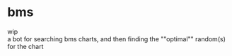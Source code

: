 # bms
wip  
a bot for searching bms charts, and then finding the ""optimal"" random(s) for the chart
